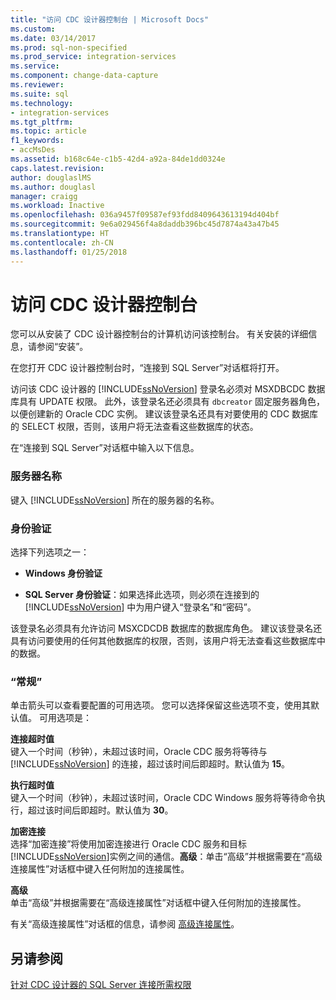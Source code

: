 ```yaml
---
title: "访问 CDC 设计器控制台 | Microsoft Docs"
ms.custom: 
ms.date: 03/14/2017
ms.prod: sql-non-specified
ms.prod_service: integration-services
ms.service: 
ms.component: change-data-capture
ms.reviewer: 
ms.suite: sql
ms.technology:
- integration-services
ms.tgt_pltfrm: 
ms.topic: article
f1_keywords:
- accMsDes
ms.assetid: b168c64e-c1b5-42d4-a92a-84de1dd0324e
caps.latest.revision: 
author: douglaslMS
ms.author: douglasl
manager: craigg
ms.workload: Inactive
ms.openlocfilehash: 036a9457f09587ef93fdd8409643613194d404bf
ms.sourcegitcommit: 9e6a029456f4a8daddb396bc45d7874a43a47b45
ms.translationtype: HT
ms.contentlocale: zh-CN
ms.lasthandoff: 01/25/2018
---
```

# <a name="access-the-cdc-designer-console"></a>访问 CDC 设计器控制台
  您可以从安装了 CDC 设计器控制台的计算机访问该控制台。 有关安装的详细信息，请参阅“安装”。  
  
 在您打开 CDC 设计器控制台时，“连接到 SQL Server”对话框将打开。  
  
 访问该 CDC 设计器的 [!INCLUDE[ssNoVersion](../../includes/ssnoversion-md.md)] 登录名必须对 MSXDBCDC 数据库具有 UPDATE 权限。 此外，该登录名还必须具有 `dbcreator` 固定服务器角色，以便创建新的 Oracle CDC 实例。 建议该登录名还具有对要使用的 CDC 数据库的 SELECT 权限，否则，该用户将无法查看这些数据库的状态。  
  
 在“连接到 SQL Server”对话框中输入以下信息。  
  
### <a name="server-name"></a>服务器名称  
 键入 [!INCLUDE[ssNoVersion](../../includes/ssnoversion-md.md)] 所在的服务器的名称。  
  
### <a name="authentication"></a>身份验证  
 选择下列选项之一：  
  
-   **Windows 身份验证**  
  
-   **SQL Server 身份验证**：如果选择此选项，则必须在连接到的 [!INCLUDE[ssNoVersion](../../includes/ssnoversion-md.md)] 中为用户键入“登录名”和“密码”。  
  
 该登录名必须具有允许访问 MSXCDCDB 数据库的数据库角色。 建议该登录名还具有访问要使用的任何其他数据库的权限，否则，该用户将无法查看这些数据库中的数据。  
  
### <a name="options"></a>“常规”  
 单击箭头可以查看要配置的可用选项。 您可以选择保留这些选项不变，使用其默认值。 可用选项是：  
  
 **连接超时值**  
 键入一个时间（秒钟），未超过该时间，Oracle CDC 服务将等待与 [!INCLUDE[ssNoVersion](../../includes/ssnoversion-md.md)] 的连接，超过该时间后即超时。默认值为 **15**。  
  
 **执行超时值**  
 键入一个时间（秒钟），未超过该时间，Oracle CDC Windows 服务将等待命令执行，超过该时间后即超时。默认值为 **30**。  
  
 **加密连接**  
 选择“加密连接”将使用加密连接进行 Oracle CDC 服务和目标 [!INCLUDE[ssNoVersion](../../includes/ssnoversion-md.md)]实例之间的通信。**高级**：单击“高级”并根据需要在“高级连接属性”对话框中键入任何附加的连接属性。  
  
 **高级**  
 单击“高级”并根据需要在“高级连接属性”对话框中键入任何附加的连接属性。  
  
 有关“高级连接属性”对话框的信息，请参阅 [高级连接属性](../../integration-services/change-data-capture/advanced-connection-properties.md)。  
  
## <a name="see-also"></a>另请参阅  
 [针对 CDC 设计器的 SQL Server 连接所需权限](../../integration-services/change-data-capture/sql-server-connection-required-permissions-for-the-cdc-designer.md)  
  
  
